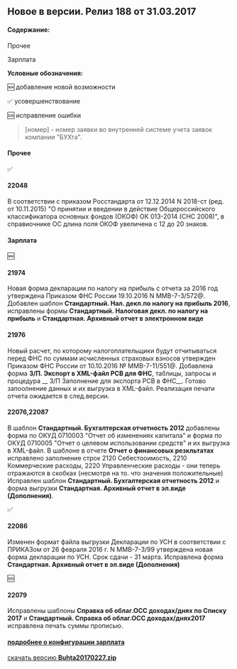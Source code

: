 ## Новое в версии. Релиз 188 от 31.03.2017

#### Содержание:

Прочее

Зарплата

**Условные обозначения:**

:new: добавление новой возможности

:white_check_mark: усовершенствование

:sos: исправление ошибки

  
 >[номер] - номер заявки во внутренней системе учета заявок компании "БУХта".  

#### Прочее

:white_check_mark:

#### 22048
В соответствии с приказом Росстандарта от 12.12.2014 N 2018-ст (ред. от 10.11.2015) "О принятии и введении в действие Общероссийского классификатора основных фондов (ОКОФ) ОК 013-2014 (СНС 2008)",
в справиочнике ОС длина поля ОКОФ увеличена с 12 до 20 знаков.

#### Зарплата

:new:
#### 21974
Новая форма декларации по налогу на прибыль с отчета за 2016 год утверждена Приказом ФНС России 19.10.2016 N ММВ-7-3/572@.
Добавлен шаблон __Стандартный. Нал. декл.по налогу на прибыль 2016__, исправлены формы __Стандартный. Налоговая декл. по налогу на прибыль__ и __Стандартная. Архивный отчет в электронном виде__

#### 21976
Новый расчет, по которому налогоплательщики будут отчитываться перед ФНС по суммам исчисленных страховых взносов утвержден Приказом ФНС России от 10.10.2016 № ММВ-7-11/551@.
Добавлена форма __З/П. Экспорт в XML-файл РСВ для ФНС__, таблицы, запросы и процедура __ З/П Заполнение для экспорта РСВ в ФНС__.
Готово запоолнение данных и их выгрузка в XML-файл. Реализация печати отчета ожидается в след.версии.

#### 22076,22087
В шаблон __Стандартный. Бухгалтерская отчетность 2012__ добавлены форма по ОКУД 0710003 "Отчет об изменениях капитала" и форма по ОКУД 0710005 "Отчет о целевом использовании средств" и их выгрузка в XML-файл.
В шаблоне в отчете __Отчет о финансовых резкльтатах__ исправлено заполнение строк 2120 Себестооимость, 2210 Коммерческие расходы, 2220 Управленческие расходы - они теперь отражаются в скобках (несмотря на то. что значения положительные)
Исправлен шаблон __Стандартный. Бухгалтерская отчетность 2012__ и форма выгрузки __Стандартная. Архивный отчет в эл.виде (Дополнения)__.

:white_check_mark:

#### 22086
Изменен формат файла выгрузки Декларации по УСН в соответствии с ПРИКАЗом от 26 февраля 2016 г. N ММВ-7-3/99 утверждена новая форма декларации по УСН. Срок сдачи - 31 марта.
Исправлена форма __Стандартная. Архивный отчет в эл.виде (Дополнения)__

:sos:

#### 22079
Исправлены шаблоны __Справка об облаг.ОСС доходах/днях по Списку 2017__ и __Стандартный. Справка об облаг.ОСС доходах/днях2017__ исправлена печать суммы прописью.


#### [подробнее о конфигурации зарплата](Стандартная_Зарплата.html)

[скачать версию **Buhta20170227.zip**](Buhta20170227.zip)

